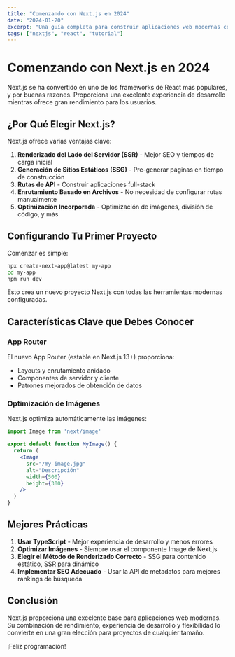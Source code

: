```yaml
---
title: "Comenzando con Next.js en 2024"
date: "2024-01-20"
excerpt: "Una guía completa para construir aplicaciones web modernas con Next.js, cubriendo las últimas características y mejores prácticas."
tags: ["nextjs", "react", "tutorial"]
---
```


# Comenzando con Next.js en 2024

Next.js se ha convertido en uno de los frameworks de React más populares, y por buenas razones. Proporciona una excelente experiencia de desarrollo mientras ofrece gran rendimiento para los usuarios.

## ¿Por Qué Elegir Next.js?

Next.js ofrece varias ventajas clave:

1. **Renderizado del Lado del Servidor (SSR)** - Mejor SEO y tiempos de carga inicial
2. **Generación de Sitios Estáticos (SSG)** - Pre-generar páginas en tiempo de construcción
3. **Rutas de API** - Construir aplicaciones full-stack
4. **Enrutamiento Basado en Archivos** - No necesidad de configurar rutas manualmente
5. **Optimización Incorporada** - Optimización de imágenes, división de código, y más

## Configurando Tu Primer Proyecto

Comenzar es simple:

```bash
npx create-next-app@latest my-app
cd my-app
npm run dev
```

Esto crea un nuevo proyecto Next.js con todas las herramientas modernas configuradas.

## Características Clave que Debes Conocer

### App Router
El nuevo App Router (estable en Next.js 13+) proporciona:
- Layouts y enrutamiento anidado
- Componentes de servidor y cliente
- Patrones mejorados de obtención de datos

### Optimización de Imágenes
Next.js optimiza automáticamente las imágenes:

```jsx
import Image from 'next/image'

export default function MyImage() {
  return (
    <Image
      src="/my-image.jpg"
      alt="Descripción"
      width={500}
      height={300}
    />
  )
}
```

## Mejores Prácticas

1. **Usar TypeScript** - Mejor experiencia de desarrollo y menos errores
2. **Optimizar Imágenes** - Siempre usar el componente Image de Next.js
3. **Elegir el Método de Renderizado Correcto** - SSG para contenido estático, SSR para dinámico
4. **Implementar SEO Adecuado** - Usar la API de metadatos para mejores rankings de búsqueda

## Conclusión

Next.js proporciona una excelente base para aplicaciones web modernas. Su combinación de rendimiento, experiencia de desarrollo y flexibilidad lo convierte en una gran elección para proyectos de cualquier tamaño.

¡Feliz programación!